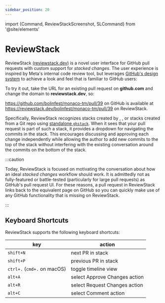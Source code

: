 ```yaml
---
sidebar_position: 20
---
```


import {Command, ReviewStackScreenshot, SLCommand} from '@site/elements'

# ReviewStack

ReviewStack [(reviewstack.dev)](https://reviewstack.dev) is a novel user interface for GitHub pull requests with custom support for _stacked changes_. The user experience is inspired by Meta's internal code review tool, but leverages [GitHub's design system](https://primer.style/) to achieve a look and feel that is familiar to GitHub users:

<ReviewStackScreenshot />

To try it out, take the URL for an existing pull request on **github.com** and change the domain to **reviewstack.dev**, so:

https://github.com/bolinfest/monaco-tm/pull/39 on GitHub is available at<br />https://reviewstack.dev/bolinfest/monaco-tm/pull/39 on ReviewStack.

Specifically, ReviewStack recognizes stacks created by <Command name="pr" linkText="sl pr submit" />, <SLCommand name="ghstack" />, or stacks created from a Git repo using [standalone `ghstack`](https://github.com/ezyang/ghstack). When it sees that your pull request is part of such a stack, it provides a dropdown for navigating the commits in the stack. This encourages discussing and approving each change independently while allowing the author to add new commits to the top of the stack without interfering with the existing conversation around the commits on the bottom of the stack.

:::caution

Today, ReviewStack is focused on motivating the conversation about how an ideal _stacked changes_ workflow should work. It is admittedly not as fully-featured or battle-tested (particularly for large pull requests) as GitHub's pull request UI. For these reasons, a pull request in ReviewStack links back to the equivalent page on GitHub so you can quickly make use of any GitHub functionality that is missing on ReviewStack.

:::

## Keyboard Shortcuts

ReviewStack supports the following keyboard shortcuts:

| key                         | action                        |
| --------------------------- | ----------------------------- |
| `shift+N`                   | next PR in stack              |
| `shift+P`                   | previous PR in stack          |
| `ctrl+.` (`cmd+.` on macOS) | toggle timeline view          |
| `alt+A`                     | select Approve Changes action |
| `alt+R`                     | select Request Changes action |
| `alt+C`                     | select Comment action         |
